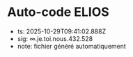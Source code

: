 # Auto-code ELIOS
- ts: 2025-10-29T09:41:02.888Z
- sig: ∞.je.toi.nous.432.528
- note: fichier généré automatiquement